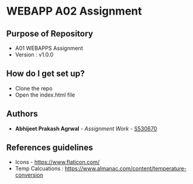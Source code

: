 # WEBAPP A02 Assignment

## Purpose of Repository
* A01 WEBAPPS Assignment
* Version : v1.0.0

## How do I get set up?
* Clone the repo
* Open the index.html file


## Authors
* **Abhijeet Prakash Agrwal** - *Assignment Work* - [S530670](https://github.com/s530670)

## References guidelines
* Icons - https://www.flaticon.com/
* Temp Calcuations : https://www.almanac.com/content/temperature-conversion